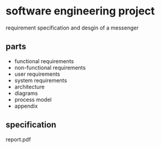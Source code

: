 # software engineering project
requirement specification and desgin of a messenger

## parts 
+ functional requirements
+ non-functional requirements
+ user requirements
+ system requirements
+ architecture
+ diagrams
+ process model
+ appendix

## specification
report.pdf